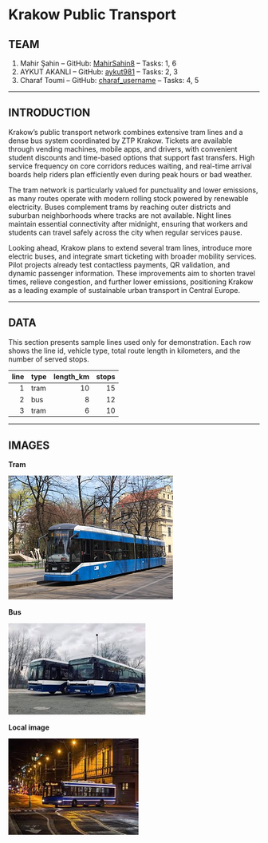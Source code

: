 # Krakow Public Transport

## TEAM
1. Mahir Şahin – GitHub: [MahirSahin8](https://github.com/MahirSahin8) – 
Tasks: 1, 6  
2. AYKUT AKANLI – GitHub: [aykut981](https://github.com/aykut981) – Tasks: 2, 3  
3. Charaf Toumi – GitHub: 
[charaf_username](https://github.com/charaf_username) – Tasks: 4, 5  

---

## INTRODUCTION
Krakow’s public transport network combines extensive tram lines and a dense bus system coordinated by ZTP Krakow. Tickets are available through vending machines, mobile apps, and drivers, with convenient student discounts and time-based options that support fast transfers. High service frequency on core corridors reduces waiting, and real-time arrival boards help riders plan efficiently even during peak hours or bad weather.

The tram network is particularly valued for punctuality and lower emissions, as many routes operate with modern rolling stock powered by renewable electricity. Buses complement trams by reaching outer districts and suburban neighborhoods where tracks are not available. Night lines maintain essential connectivity after midnight, ensuring that workers and students can travel safely across the city when regular services pause.

Looking ahead, Krakow plans to extend several tram lines, introduce more electric buses, and integrate smart ticketing with broader mobility services. Pilot projects already test contactless payments, QR validation, and dynamic passenger information. These improvements aim to shorten travel times, relieve congestion, and further lower emissions, positioning Krakow as a leading example of sustainable urban transport in Central Europe.


---

## DATA
This section presents sample lines used only for demonstration. Each row shows the line id, vehicle type, total route length in kilometers, and the number of served stops.

| line | type | length_km | stops |
|-----:|:-----|----------:|------:|
| 1 | tram | 10 | 15 |
| 2 | bus  |  8 | 12 |
| 3 | tram |  6 | 10 |


---

## IMAGES

**Tram**

![Tram](./IMG/tram.jpeg)

**Bus**

![Bus](./IMG/bus.jpeg)

**Local image**

![Local](./IMG/local.jpeg)

